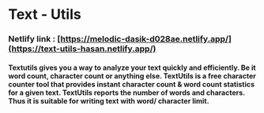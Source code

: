 # Text - Utils

### Netlify link : [https://melodic-dasik-d028ae.netlify.app/](https://text-utils-hasan.netlify.app/)

#### Textutils gives you a way to analyze your text quickly and efficiently. Be it word count, character count or anything else. TextUtils is a free character counter tool that provides instant character count & word count statistics for a given text. TextUtils reports the number of words and characters. Thus it is suitable for writing text with word/ character limit.
